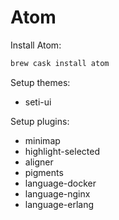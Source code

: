 # Atom

Install Atom:

```bash
brew cask install atom
```

Setup themes:

* seti-ui

Setup plugins:

* minimap
* highlight-selected
* aligner
* pigments
* language-docker
* language-nginx
* language-erlang





